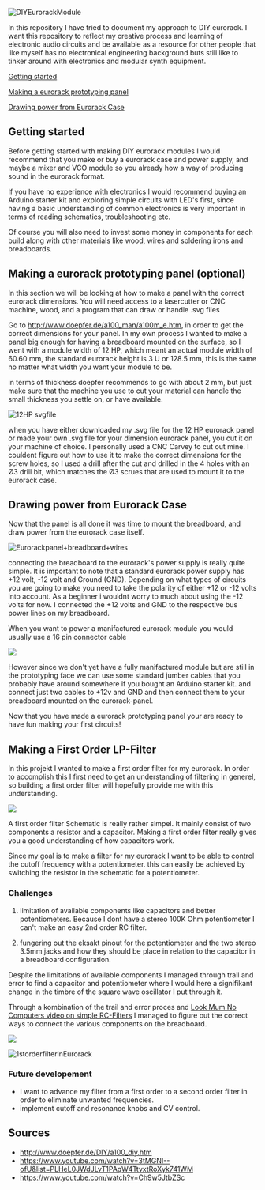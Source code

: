 

![DIYEurorackModule](./media/DIYEurorackModule.png)

In this repository I have tried to document my approach to DIY eurorack. I want this repository to reflect my creative process and learning of electronic audio circuits and be available as a resource for other people that like myself has no electronical engineering background buts still like to tinker around with electronics and modular synth equipment.

[Getting started](https://github.com/L4COUR/DIY_Eurorack/blob/master/Readme.md#getting-started)

[Making a eurorack prototyping panel](https://github.com/L4COUR/DIY_Eurorack/blob/master/Readme.md#making-a-eurorack-prototyping-panel-optional)

[Drawing power from Eurorack Case](https://github.com/L4COUR/DIY_Eurorack/blob/master/Readme.md#drawing-power-from-eurorack-case)



## Getting started

Before getting started with making DIY eurorack modules I would recommend that you make or buy a eurorack case and power supply, and maybe a mixer and VCO module so you already how a way of producing sound in the eurorack format.

If you have no experience with electronics I would recommend buying an Arduino starter kit and exploring simple circuits with LED's first, since having a basic understanding of common electronics is very important in terms of reading schematics, troubleshooting etc.

Of course you will also need to invest some money in components for each build along with other materials like wood, wires and soldering irons and breadboards.

## Making a eurorack prototyping panel (optional)

In this section we will be looking at how to make a panel with the correct eurorack dimensions. You will need access to a lasercutter or CNC machine, wood, and a program that can draw or handle .svg files

Go to http://www.doepfer.de/a100_man/a100m_e.htm, in order to get the correct dimensions for your panel. In my own process I wanted to make a panel big enough for having a breadboard mounted on the surface, so I went with a module width of 12 HP, which meant an actual module width of 60.60 mm, the standard eurorack height is 3 U or 128.5 mm, this is the same no matter what width you want your module to be.

in terms of thickness doepfer recommends to go with about 2 mm, but just make sure that the machine you use to cut your material can handle the small thickness you settle on, or have available.

![12HP svgfile](./media/12HPsvgfile.png)

when you have either downloaded my .svg file for the 12 HP eurorack panel or made your own .svg file for your dimension eurorack panel, you cut it on your machine of choice. I personally used a CNC Carvey to cut out mine. I couldent figure out how to use it to make the correct dimensions for the screw holes, so I used a drill after the cut and drilled in the 4 holes with an Ø3 drill bit, which matches the Ø3 scrues that are used to mount it to the eurorack case.

## Drawing power from Eurorack Case

Now that the panel is all done it was time to mount the breadboard, and draw power from the eurorack case itself. 

![Eurorackpanel+breadboard+wires]()

connecting the breadboard to the eurorack's power supply is really quite simple. It is important to note that a standard eurorack power supply has +12 volt, -12 volt and Ground (GND). Depending on what types of circuits you are going to make you need to take the polarity of either +12 or -12 volts into account. As a beginner i wouldnt worry to much about using the -12 volts for now. I connected the +12 volts and GND to the respective bus power lines on my breadboard.

When you want to power a manifactured eurorack module you would usually use a 16 pin connector cable

![](https://i.pinimg.com/originals/d9/8f/04/d98f045c359c3c6368417680067f035d.png)

However since we don't yet have a fully manifactured module but are still in the prototyping face we can use some standard jumber cables that you probably have around somewhere if you bought an Arduino starter kit. and connect just two cables to +12v and GND and then connect them to your breadboard mounted on the eurorack-panel.

Now that you have made a eurorack prototyping panel your are ready to have fun making your first circuits!

## Making a First Order LP-Filter

In this projekt I wanted to make a first order filter for my eurorack. In order to accomplish this I first need to get an understanding of filtering in generel, so building a first order filter will hopefully provide me with this understanding.

![](https://lh3.googleusercontent.com/proxy/7268fcXHVTnnlJsxPKis8Yzz3I71BrM4TppCYEGPTyCwOJl25qO3Fc8rh4FKasCa_Z9jyGrzqgAO35pgh5jvv2qOq-Pnn8zBROfzjj9Em-78i0zDR78fGl4yBql99JCNhKgFpjU)

A first order filter Schematic is really rather simpel. It mainly consist of two components a resistor and a capacitor. Making a first order filter really gives you a good understanding of how capacitors work.

Since my goal is to make a filter for my eurorack I want to be able to control the cutoff frequency with a potentiometer. this can easily be achieved by switching the resistor in the schematic for a potentiometer.

### Challenges

1) limitation of available components like capacitors and better potentiometers. Because I dont have a stereo 100K Ohm potentiometer I can't make an easy 2nd order RC filter.

2) fungering out the eksakt pinout for the potentiometer and the two stereo 3.5mm jacks and how they should be place in relation to the capacitor in a breadboard configuration.

Despite the limitations of available components I managed through trail and error to find a capacitor and potentiometer where I would here a signifikant change in the timbre of the square wave oscillator I put through it.

Through a kombination of the trail and error proces and [Look Mum No Computers video on simple RC-Filters](https://www.youtube.com/watch?v=Ch9w5JtbZSc) I managed to figure out the correct ways to connect the various components on the breadboard.

![](./media/Schematic_firstorderRCfilterCutoffControl.png)

![1storderfilterinEurorack](./media/1storderfilterinEurorack.png)

### Future developement

- I want to advance my filter from a first order to a second order filter in order to eliminate unwanted frequencies.
- implement cutoff and resonance knobs and CV control.

## Sources

- http://www.doepfer.de/DIY/a100_diy.htm
- https://www.youtube.com/watch?v=3tMGNI--ofU&list=PLHeL0JWdJLvT1PAqW4TtvxtRoXyk741WM
- https://www.youtube.com/watch?v=Ch9w5JtbZSc
